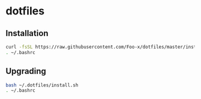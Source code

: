 # dotfiles

## Installation

```bash
curl -fsSL https://raw.githubusercontent.com/Foo-x/dotfiles/master/install.sh | bash
. ~/.bashrc
```


## Upgrading

```bash
bash ~/.dotfiles/install.sh
. ~/.bashrc
```
